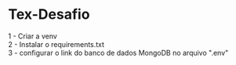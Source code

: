 # Tex-Desafio

1 - Criar a venv <br />
2 - Instalar o requirements.txt <br />
3 - configurar o link do banco de dados MongoDB no arquivo ".env"
